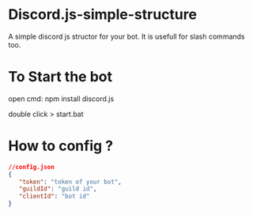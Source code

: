 # Discord.js-simple-structure
A simple discord js structor for your bot. It is usefull for slash commands too.

# To Start the bot
open cmd:
   npm install discord.js

double click > start.bat


# How to config ?

```json
//config.json
{
   "token": "token of your bot", 
   "guildId": "guild id",
   "clientId": "bot id"
}
```





